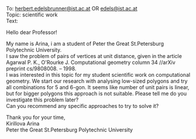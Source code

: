To: herbert.edelsbrunner@ist.ac.at OR edels@ist.ac.at  
Topic: scientific work  
Text:

Hello dear Professor!

My name is Arina, i am a student of Peter the Great St.Petersburg Polytechnic University.  
I saw the problem of pairs of vertices at unit distance, given in the article Agarwal P. K., O'Rourke J. Computational geometry column 34 //arXiv preprint cs/9808008. – 1998.  
I was interested in this topic for my student scientific work on computational geometry.
We start our research with analysing low-sized polygons and try all combinations for 5 and 6-gon. It seems like number of unit pairs is linear, but for bigger polygons this approach is not suitable.
Please tell me do you investigate this problem later?  
Can you recommend any specific approaches to try to solve it?

Thank you for your time,  
Kirillova Arina  
Peter the Great St.Petersburg Polytechnic University
